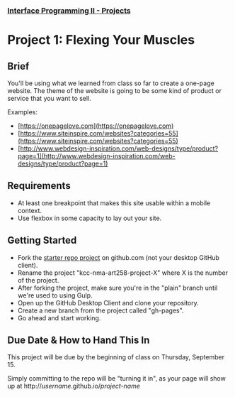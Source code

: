 ### [Interface Programming II - Projects](https://github.com/simplesessions/kcc-nma-art258-projects/blob/master/README.md)

# Project 1: Flexing Your Muscles

## Brief

You'll be using what we learned from class so far to create a one-page website. The theme of the website is going to be some kind of product or service that you want to sell.

Examples:

- [https://onepagelove.com](https://onepagelove.com)
- [https://www.siteinspire.com/websites?categories=55](https://www.siteinspire.com/websites?categories=55)
- [http://www.webdesign-inspiration.com/web-designs/type/product?page=1](http://www.webdesign-inspiration.com/web-designs/type/product?page=1)

## Requirements

- At least one breakpoint that makes this site usable within a mobile context.
- Use flexbox in some capacity to lay out your site.

## Getting Started

- Fork the [starter repo project](https://github.com/thebsides/kcc-nma-art258-starter) on github.com (not your desktop GitHub client).
- Rename the project "kcc-nma-art258-project-X" where X is the number of the project.
- After forking the project, make sure you're in the "plain" branch until we're used to using Gulp.
- Open up the GitHub Desktop Client and clone your repository.
- Create a new branch from the project called "gh-pages".
- Go ahead and start working.

## Due Date & How to Hand This In

This project will be due by the beginning of class on Thursday, September 15.

Simply committing to the repo will be "turning it in", as your page will show up at http://_username_.github.io/_project-name_
